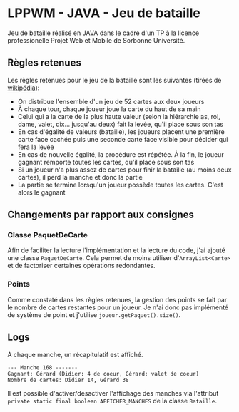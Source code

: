 # LPPWM - JAVA - Jeu de bataille
Jeu de bataille réalisé en JAVA dans le cadre d'un TP à la licence professionelle Projet Web et Mobile de Sorbonne Université.

## Règles retenues
Les règles retenues pour le jeu de la bataille sont les suivantes (tirées de [wikipédia](https://fr.wikipedia.org/wiki/Bataille_%28jeu%29#R%C3%A8gle_actuelle)):
* On distribue l'ensemble d'un jeu de 52 cartes aux deux joueurs
* À chaque tour, chaque joueur joue la carte du haut de sa main
* Celui qui a la carte de la plus haute valeur (selon la hiérarchie as, roi, dame, valet, dix… jusqu'au deux) fait la levée, qu'il place sous son tas
* En cas d'égalité de valeurs (bataille), les joueurs placent une première carte face cachée puis une seconde carte face visible pour décider qui fera la levée
* En cas de nouvelle égalité, la procédure est répétée. À la fin, le joueur gagnant remporte toutes les cartes, qu'il place sous son tas
* Si un joueur n'a plus assez de cartes pour finir la bataille (au moins deux cartes), il perd la manche et donc la partie
* La partie se termine lorsqu'un joueur possède toutes les cartes. C'est alors le gagnant

## Changements par rapport aux consignes
### Classe PaquetDeCarte
Afin de faciliter la lecture l'implémentation et la lecture du code, j'ai ajouté une classe `PaquetDeCarte`.
Cela permet de moins utiliser d'`ArrayList<Carte>` et de factoriser certaines opérations redondantes.

### Points
Comme constaté dans les règles retenues, la gestion des points se fait par le nombre de cartes restantes pour un joueur.
Je n'ai donc pas implémenté de système de point et j'utilise `joueur.getPaquet().size()`.

## Logs
À chaque manche, un récapitulatif est affiché.
```
--- Manche 168 -------
Gagnant: Gérard (Didier: 4 de coeur, Gérard: valet de coeur)
Nombre de cartes: Didier 14, Gérard 38
```
Il est possible d'activer/désactiver l'affichage des manches via l'attribut `private static final boolean AFFICHER_MANCHES` de la classe `Bataille`.
